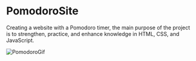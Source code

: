 # PomodoroSite
 Creating a website with a Pomodoro timer, the main purpose of the project is to strengthen, practice, and enhance knowledge in HTML, CSS, and JavaScript.
 
![PomodoroGif](https://github.com/user-attachments/assets/ea0fd6a1-37a8-4959-beab-64634548a9e2)
